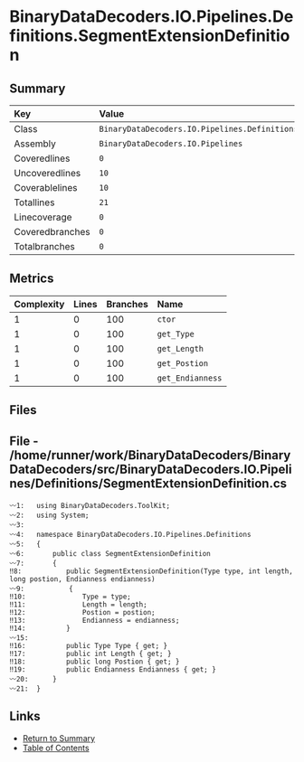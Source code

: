﻿# BinaryDataDecoders.IO.Pipelines.Definitions.SegmentExtensionDefinition

## Summary

| Key             | Value                                                                    |
| :-------------- | :----------------------------------------------------------------------- |
| Class           | `BinaryDataDecoders.IO.Pipelines.Definitions.SegmentExtensionDefinition` |
| Assembly        | `BinaryDataDecoders.IO.Pipelines`                                        |
| Coveredlines    | `0`                                                                      |
| Uncoveredlines  | `10`                                                                     |
| Coverablelines  | `10`                                                                     |
| Totallines      | `21`                                                                     |
| Linecoverage    | `0`                                                                      |
| Coveredbranches | `0`                                                                      |
| Totalbranches   | `0`                                                                      |

## Metrics

| Complexity | Lines | Branches | Name             |
| :--------- | :---- | :------- | :--------------- |
| 1          | 0     | 100      | `ctor`           |
| 1          | 0     | 100      | `get_Type`       |
| 1          | 0     | 100      | `get_Length`     |
| 1          | 0     | 100      | `get_Postion`    |
| 1          | 0     | 100      | `get_Endianness` |

## Files

## File - /home/runner/work/BinaryDataDecoders/BinaryDataDecoders/src/BinaryDataDecoders.IO.Pipelines/Definitions/SegmentExtensionDefinition.cs

```CSharp
〰1:   using BinaryDataDecoders.ToolKit;
〰2:   using System;
〰3:   
〰4:   namespace BinaryDataDecoders.IO.Pipelines.Definitions
〰5:   {
〰6:       public class SegmentExtensionDefinition
〰7:       {
‼8:           public SegmentExtensionDefinition(Type type, int length, long postion, Endianness endianness)
〰9:           {
‼10:              Type = type;
‼11:              Length = length;
‼12:              Postion = postion;
‼13:              Endianness = endianness;
‼14:          }
〰15:  
‼16:          public Type Type { get; }
‼17:          public int Length { get; }
‼18:          public long Postion { get; }
‼19:          public Endianness Endianness { get; }
〰20:      }
〰21:  }
```

## Links

* [Return to Summary](Summary.md)
* [Table of Contents](../TOC.md)

